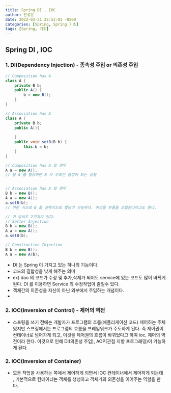 ```yaml
---
title: Spring DI , IOC
author: 안성윤
date: 2022-03-31 22:53:01 -0500
categories: [Spring, Spring 기초]
tags: [Spring, 기초]
---
```


## Spring DI , IOC

### 1. DI(Dependency Injection)  - 종속성 주입 or 의존성 주입

```java
// Composition has A
class A {
    private B b;
    public A() {
        b = new B();
    }
}

// Association has A
class A {
	private B b;
	public A(){
	
	}
	public void setB(B b) {
		this.b = b;
	}
}
```

```java
// Composition has A 일 경우
A a = new A();
// 을 A 를 할당하면 B 가 무조건 결정이 되는 상황


// Association has A 일 경우
B b = new B();
A a = new A();
a.setB(b);
// 이런 식으로 B 를 선택식으로 할당이 가능하다. 이것을 부품을 조립한다라고도 한다.

// 이 방식도 2가지가 있다.
// Setter Injection
B b = new B();
A a = new A();
a.setB(b);

// Construction Injection
B b = new B();
A a = new A(b);
```

- DI 는 Spring 이 가지고 있는 하나의 기능이다.
- 코드의 결합성을 낮게 해주는 의미
- ex) dao 의 코드가 수정 및 추가,삭제가 되어도 service에 있는 코드도 많이 바뀌게 된다.
  DI 를 이용하면 Service 의 수정작업이 줄일수 있다.
- 객체간의 의존성을 자신이 아닌 외부에서 주입하는 개념이다.
- 

### 2. IOC(Inversion of Control) - 제어의 역전

- 스프링을 쓰기 전에는 개발자가 프로그램의 흐름(애플리케이션 코드) 제어하는 주체였지만 스프링에서는 프로그램의 흐름을 프레임워크가 주도하게 된다. 즉 제어권이 컨테이너로 넘어가게 되고, 이것을 제어권의 흐름이 바뀌었다고 하여 ioc, 제어의 역전이라 한다. 이것으로 인해 DI(의존성 주입), AOP(관점 지향 프로그래밍)이 가능하게 된다.

### 2. IOC(Inversion of Container) 

- 모든 작업을 사용하는 쪽에서 제어하게 되면서 IOC 컨테이너에서 제어하게 되는데 , 기본적으로 컨테이너는 객체를 생성하고 객체가의 의존성을 이어주는 역할을 한다.




